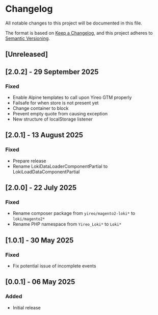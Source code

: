 # Changelog
All notable changes to this project will be documented in this file.

The format is based on [Keep a Changelog](https://keepachangelog.com/en/1.0.0/),
and this project adheres to [Semantic Versioning](https://semver.org/spec/v2.0.0.html).

## [Unreleased]

## [2.0.2] - 29 September 2025
### Fixed
- Enable Alpine templates to call upon Yireo GTM properly
- Failsafe for when store is not present yet
- Change container to block
- Prevent empty quote from causing exception
- New structure of localStorage listener

## [2.0.1] - 13 August 2025
### Fixed
- Prepare release
- Rename LokiDataLoaderComponentPartial to LokiLoadDataComponentPartial

## [2.0.0] - 22 July 2025
### Fixed
- Rename composer package from `yireo/magento2-loki*` to `loki/magento2*`
- Rename PHP namespace from `Yireo_Loki*` to `Loki*`

## [1.0.1] - 30 May 2025
### Fixed
- Fix potential issue of incomplete events

## [0.0.1] - 06 May 2025
### Added
- Initial release
